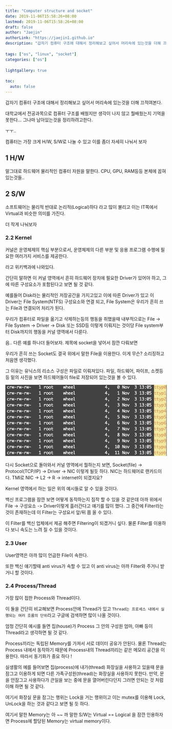 ```yaml
---
title: "Computer structure and socket"
date: 2019-11-06T15:58:26+08:00
lastmod: 2019-11-06T15:58:26+08:00
draft: false
author: "Jaejin"
authorLink: "https://jaejin1.github.io"
description: "갑자기 컴퓨터 구조에 대해서 정리해보고 싶어서 머리속에 있는것을 더해 끄적여본다."

tags: ["os", "linux", "socket"]
categories: ["os"]

lightgallery: true

toc:
  auto: false
---
```


갑자기 컴퓨터 구조에 대해서 정리해보고 싶어서 머리속에 있는것을 더해 끄적여본다.

<!--more-->

대학교에서 전공과목으로 컴퓨터 구조를 배웠지만 생각이 나지 않고 뭘배웠는지 기억을 못한다...
그나마 남아있는것을 정리하려고한다.

ㅜㅜ..

컴퓨터는 가장 크게 H/W, S/W로 나눌 수 있고 이를 좀더 자세히 나눠서 보자

## 1 H/W

말그대로 하드웨어 물리적인 컴퓨터 자원을 말한다. CPU, GPU, RAM등등 본체에 꼽혀있는것들..

## 2 S/W

소프트웨어는 물리적 반대로 논리적(Logical)하다 라고 많이 불리고 이는 IT쪽에서 Virtual과 비슷한 의미를 가진다.

더 작게 나눠보자

### 2.2 Kernel

커널은 운영체제의 핵심 부분으로서, 운영체제의 다른 부분 및 응용 프로그램 수행에 필요한 여러가지 서비스를 제공한다.

라고 위키백과에 나와있다. 

간단히 말하면 이 커널 영역에서 흔히 하드웨어 장치에 필요한 Driver가 있어야 하고, 그에 따른 구성요소가 포함된다고 보면 될 것 같다.

예를들어 Disk라는 물리적인 저장공간을 가지고있고 이에 따른 Driver가 있고 이 Driver는 File System(NTFS) 구성요소와 연결 되고, File System은 우리가 흔히 쓰는 File과 연결되어 처리가 된다. 

우리가 컴퓨터로 파일을 옮기고 삭제하는등의 행동을 취했을때 내부적으로는 File -> File System -> Driver -> Disk 또는 SSD등 이렇게 이뤄지는 것이당 File system부터 Disk까지의 행동을 커널 영역에서 다룬다.

음.. 다른 예를 하나더 들어보자. 제목에 socket을 넣어서 잠깐 다뤄보면

우리가 흔히 쓰는 Socket도 결국 위에서 말한 File을 이용한다. 이게 무슨? 소리징하고 처음엔 생각했다.

그 이유는 유닉스의 리소스 구성은 파일로 이뤄져있다. 파일, 하드웨어, 파이프, 소켓등등 밑의 사진을 보면 하드웨어들이 file로 저장되어 있는것을 볼 수 있다.

![Hwfile](hwfile.png "Hwfile")

다시 Socket으로 돌아와서 커널 영역에서 뭘하는지 보면, Socket(file) -> Protocol(TCP/IP) -> Driver -> NIC 이렇게 될듯 하다. NIC는 하드웨어로 랜카드이다. TMI로 NIC -> L2 -> R -> internet이 되겠지요?

Kernel 영역에서 하는 일은 위의 예시들로 알 수 있을 것이다.


백신 프로그램을 잠깐 보면 어떻게 동작하는지 짐작 할 수 있을 것 같은데 아까 위에서 File -> 구성요소 -> Driver이렇게 흘러간다고 얘기를 많이 했다. 그 중간에 Filter라는 것이 존재하는데 이 Filter는 구성요서 앞/뒤 쯤 올 수 있다. 

이 Filter를 백신 업체에서 제공 해주면 Filtering이 되겠거니 싶다. 물론 Filter를 이용하다 보니 속도는 느려 질 수 있을 것이다.

### 2.3 User

User영역은 아까 많이 언급한 File이 속한다. 

또한 백신 얘기할때 anti virus가 속할 수 있고 이 anti virus는 아까 Filter와 주거니 받거니 할 것이다.

### 2.4 Process/Thread

가장 많이 접한 Process와 Thread이다. 

이 둘을 간단히 비교해보면 Process안에 Thread가 있고 `Thread는 프로세스 내에서 실행되는 여러 흐름의 단위`라고 구글에 검색하면 많이 나올 것이다.

엄청 간단히 예시를 들면 집(house)가 Process 그 안의 구성원 엄마, 아빠 등이 Thread라고 생각하면 될 것 같다.

Process끼리는 독립된 Memory를 가져서 서로 데이터 공유가 안된다. 물론 Thread는 Process 내에서 동작하기 때문에 Process내의 Thread끼리는 같은 메모리 공간을 이용한다. 따라서 동기화가 중요 하다 !

실생활의 예를 들어보면 집(process)에 내가(thread) 화장실을 사용하고 있을때 문을 잠그고 이용하게 되면 다른 가족구성원(thread)는 화장실을 사용하지 못한다. 만약, 문을 안잠그고 사용하다가 큰일을 보는 중에 문을 열어버린다던지 그러면 안되는 것 처럼 이해 하면 될 것 같다. 

여기서 화장실 문을 잠그는 행위는 Lock을 거는 행위이고 이는 mutex를 이용해 Lock, UnLock을 하는 것과 같다고 보면 될 듯 하다.

여기서 말한 Memory는 아 ~~ 까 말한 S/W는 Virtual == Logical 을 잠깐 인용하자면 Process에 할당된 Memory는 virtual memory이다.